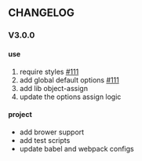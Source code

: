 
## CHANGELOG

### V3.0.0

#### use
1. require styles [#111](https://github.com/surmon-china/vue-quill-editor/issues/111)
2. add global default options [#111](https://github.com/surmon-china/vue-quill-editor/issues/110)
3. add lib object-assign
4. update the options assign logic

#### project
- add brower support
- add test scripts
- update babel and webpack configs

